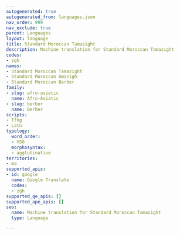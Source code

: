 ```yaml
---
autogenerated: true
autogenerated_from: languages.json
nav_order: 999
nav_exclude: true
parent: Languages
layout: language
title: Standard Moroccan Tamazight
description: Machine translation for Standard Moroccan Tamazight
codes:
- zgh
names:
- Standard Moroccan Tamazight
- Standard Moroccan Amazigh
- Standard Moroccan Berber
family:
- slug: afro-asiatic
  name: Afro-Asiatic
- slug: berber
  name: Berber
scripts:
- Tfng
- Latn
typology:
  word_order:
  - VSO
  morphosyntax:
  - agglutinative
territories:
- ma
supported_apis:
- id: google
  name: Google Translate
  codes:
  - zgh
supported_qe_apis: []
supported_ape_apis: []
seo:
  name: Machine translation for Standard Moroccan Tamazight
  type: Language

---
```


